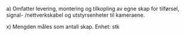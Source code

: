 a) Omfatter levering, montering og tilkopling av egne skap for tilførsel, signal- /nettverkskabel og utstyrsenheter til kameraene.

x) Mengden måles som antall skap. Enhet: stk

